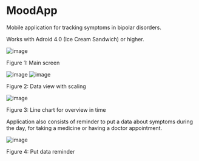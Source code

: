 # MoodApp
Mobile application for tracking symptoms in bipolar disorders.

Works with Adroid 4.0 (Ice Cream Sandwich) or higher.


![image](https://user-images.githubusercontent.com/32685048/139054335-035db818-671d-451d-8a2e-bce9ba7e60f8.png)

Figure 1: Main screen

![image](https://user-images.githubusercontent.com/32685048/139054415-1d641658-3327-4ecb-9a3b-fc1857288338.png)
![image](https://user-images.githubusercontent.com/32685048/139054546-87cdc68d-f9ae-4324-ac89-3fce7949db08.png)

Figure 2: Data view with scaling

![image](https://user-images.githubusercontent.com/32685048/139054661-7c69338a-b6b1-49b8-aa5a-0a0b7788c5b7.png)

Figure 3: Line chart for overview in time

Application also consists of reminder to put a data about symptoms during the day, for taking a medicine or having a doctor appointment.

![image](https://user-images.githubusercontent.com/32685048/139054983-0bf02016-dacd-4002-956f-48ecdd4d0b3b.png)

Figure 4: Put data reminder
